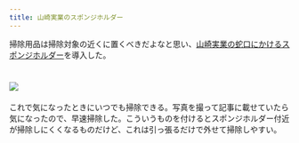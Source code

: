 ```yaml
---
title: 山崎実業のスポンジホルダー
---
```

掃除用品は掃除対象の近くに置くべきだよなと思い、[山崎実業の蛇口にかけるスポンジホルダー](https://www.amazon.co.jp/dp/B07MM4GC6P)を導入した。

![](https://lh6.googleusercontent.com/T54gKgj1XdpEMN5Bfb0_XEd3ugM7Z5SIkH0ItD1pufozz0Z6L4Wm4y5fGXg_suaejHckrErmQKNE6yTajHPAccMm3reaX8zitklDvfw2jyW-4BKNlUkKDKz9_c241rkU0CBXSFzOkeU27qtNdBDtu7hbbdJjArPyzYs3Uqs7lDIc_WNdOKzH2dff)
===============================================================================================================================================================================================================================

これで気になったときにいつでも掃除できる。写真を撮って記事に載せていたら気になったので、早速掃除した。こういうものを付けるとスポンジホルダー付近が掃除しにくくなるものだけど、これは引っ張るだけで外せて掃除しやすい。
